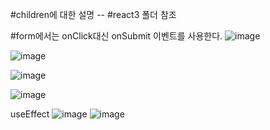 #children에 대한 설명 -- #react3 폴더 참조

#form에서는 onClick대신 onSubmit 이벤트를 사용한다.
![image](https://github.com/minjukimmm/react_basiccc/assets/129017089/e85ae5bd-5cef-4934-8b10-d62b6ecfdace)

![image](https://github.com/minjukimmm/react_basiccc/assets/129017089/59930d6b-d29a-4079-bc10-e48efe7e94e2)

![image](https://github.com/minjukimmm/react_basiccc/assets/129017089/bd7e8cc3-e141-44b7-929f-45babab336fb)

![image](https://github.com/minjukimmm/react_basiccc/assets/129017089/109bbb20-82e3-408f-8b9a-c3b7a98438cd)


useEffect
![image](https://github.com/minjukimmm/react_basiccc/assets/129017089/154ad2ae-de74-43b3-9a83-bd5f1cf7bdd2)
![image](https://github.com/minjukimmm/react_basiccc/assets/129017089/f0d38f54-d469-448b-9696-ed98baa5f678)
